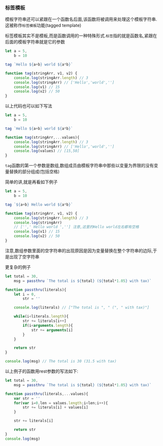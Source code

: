 ### 标签模板
模板字符串还可以紧跟在一个函数名后面,该函数将被调用来处理这个模板字符串.这被称作`标签模板`功能(tagged template)

标签模板其实不是模板,而是函数调用的一种特殊形式.`标签`指的就是函数名,紧跟在后面的模板字符串就是它的参数

```javascript
let a = 5,
    b = 10

tag `Hello ${a+b} world ${a*b}`

function tag(stringArr, v1, v2) {
    console.log(stringArr.length) // 3
    console.log(stringArr) // ['Hello','world','']
    console.log(v1) // 15
    console.log(v2) // 50
}
```

以上代码也可以如下写法

```javascript
let a = 5,
    b = 10

tag `Hello ${a+b} world ${a*b}`

function tag(stringArr,...values){
    console.log(stringArr.length) // 3
    console.log(stringArr) // ['Hello','world','']
    console.log(values) // [15,50]
}
```

`tag`函数的第一个参数是数组,数组成员由模板字符串中那些以变量为界限的没有变量替换的部分组成(包括空格)

简单的讲,就是再看如下例子

```javascript
let a = 5,
    b = 10

tag `${a+b} Hello world ${a*b}`

function tag(stringArr, v1, v2) {
    console.log(stringArr.length) // 3
    console.log(stringArr) 
    // ['',' Hello world ',''] 注意,这里的Hello world左右都有空格
    console.log(v1) // 15
    console.log(v2) // 50
}
```

注意,数组参数里面的空字符串的出现原因是因为变量替换在整个字符串的边际,于是出现了空字符串

更复杂的例子

```javascript
let total = 30,
    msg = passthru `The total is ${total} (${total*1.05} with tax)`

function passthru(literals){
    let i = 0,
        str = ''

    console.log(literals) // ["The total is ", " (", " with tax)"]

    while(i<literals.length){
        str += literals[i++]
        if(i<arguments.length){
            str += arguments[i]
        }
    }

    return str
}

console.log(msg) // The total is 30 (31.5 with tax)
```

以上例子的函数用rest参数的写法如下:

```javascript
let total = 30,
    msg = passthru `The total is ${total} (${total*1.05} with tax)`

function passthru(literals,...values){
    var str = ''
    for(var i=0,len = values.length;i<len;i++){
        str += literals[i] + values[i]
    }

    str += literals[i]

    return str
}
console.log(msg)
```
